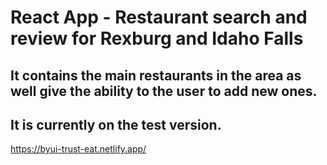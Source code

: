 # React App - Restaurant search and review for Rexburg and Idaho Falls

## It contains the main restaurants in the area as well give the ability to the user to add new ones.
## It is currently on the test version.

https://byui-trust-eat.netlify.app/
